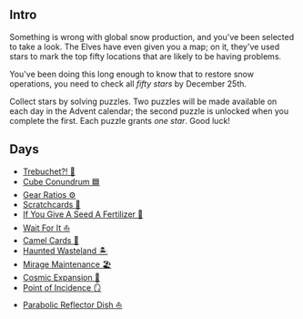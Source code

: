 ## Intro

Something is wrong with global snow production, and you've been selected to take a look. The Elves have even given you a map; on it, they've used stars to mark the top fifty locations that are likely to be having problems.

You've been doing this long enough to know that to restore snow operations, you need to check all _fifty stars_ by December 25th.

Collect stars by solving puzzles. Two puzzles will be made available on each day in the Advent calendar; the second puzzle is unlocked when you complete the first. Each puzzle grants _one star_. Good luck!

## Days

- [Trebuchet?! 🎯](https://github.com/Ian-Cross/Advent-of-Code/blob/master/2023/day01/README.md)
- [Cube Conundrum 🟦](https://github.com/Ian-Cross/Advent-of-Code/blob/master/2023/day02/README.md)
- [Gear Ratios ⚙️](https://github.com/Ian-Cross/Advent-of-Code/blob/master/2023/day03/README.md)
- [Scratchcards 📄](https://github.com/Ian-Cross/Advent-of-Code/blob/master/2023/day04/README.md)
- [If You Give A Seed A Fertilizer 🌾](https://github.com/Ian-Cross/Advent-of-Code/blob/master/2023/day05/README.md)
- [Wait For It ⛵](https://github.com/Ian-Cross/Advent-of-Code/blob/master/2023/day06/README.md)
- [Camel Cards 🎰](https://github.com/Ian-Cross/Advent-of-Code/blob/master/2023/day07/README.md)
- [Haunted Wasteland 🏝️](https://github.com/Ian-Cross/Advent-of-Code/blob/master/2023/day08/README.md)
- [Mirage Maintenance 🏖️](https://github.com/Ian-Cross/Advent-of-Code/blob/master/2023/day09/README.md)
- [Cosmic Expansion 🔭](https://github.com/Ian-Cross/Advent-of-Code/blob/master/2023/day11/README.md)
- [Point of Incidence 🪞](https://github.com/Ian-Cross/Advent-of-Code/blob/master/2023/day13/README.md)
- [Parabolic Reflector Dish ⛵](https://github.com/Ian-Cross/Advent-of-Code/blob/master/2023/day14/README.md)
